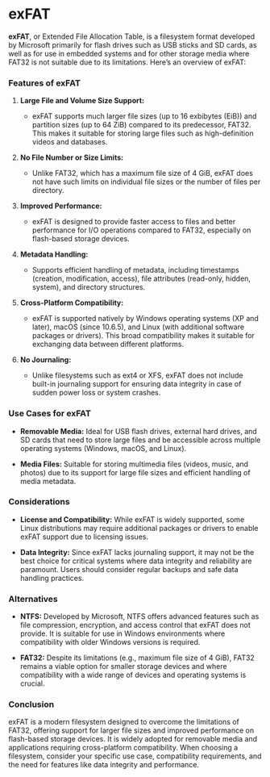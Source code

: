 # exFAT
**exFAT**, or Extended File Allocation Table, is a filesystem format developed by Microsoft primarily for flash drives such as USB sticks and SD cards, as well as for use in embedded systems and for other storage media where FAT32 is not suitable due to its limitations. Here’s an overview of exFAT:

### Features of exFAT

1. **Large File and Volume Size Support:**
   - exFAT supports much larger file sizes (up to 16 exbibytes (EiB)) and partition sizes (up to 64 ZiB) compared to its predecessor, FAT32. This makes it suitable for storing large files such as high-definition videos and databases.

2. **No File Number or Size Limits:**
   - Unlike FAT32, which has a maximum file size of 4 GiB, exFAT does not have such limits on individual file sizes or the number of files per directory.

3. **Improved Performance:**
   - exFAT is designed to provide faster access to files and better performance for I/O operations compared to FAT32, especially on flash-based storage devices.

4. **Metadata Handling:**
   - Supports efficient handling of metadata, including timestamps (creation, modification, access), file attributes (read-only, hidden, system), and directory structures.

5. **Cross-Platform Compatibility:**
   - exFAT is supported natively by Windows operating systems (XP and later), macOS (since 10.6.5), and Linux (with additional software packages or drivers). This broad compatibility makes it suitable for exchanging data between different platforms.

6. **No Journaling:**
   - Unlike filesystems such as ext4 or XFS, exFAT does not include built-in journaling support for ensuring data integrity in case of sudden power loss or system crashes.

### Use Cases for exFAT

- **Removable Media:** Ideal for USB flash drives, external hard drives, and SD cards that need to store large files and be accessible across multiple operating systems (Windows, macOS, and Linux).

- **Media Files:** Suitable for storing multimedia files (videos, music, and photos) due to its support for large file sizes and efficient handling of media metadata.

### Considerations

- **License and Compatibility:** While exFAT is widely supported, some Linux distributions may require additional packages or drivers to enable exFAT support due to licensing issues.

- **Data Integrity:** Since exFAT lacks journaling support, it may not be the best choice for critical systems where data integrity and reliability are paramount. Users should consider regular backups and safe data handling practices.

### Alternatives

- **NTFS:** Developed by Microsoft, NTFS offers advanced features such as file compression, encryption, and access control that exFAT does not provide. It is suitable for use in Windows environments where compatibility with older Windows versions is required.

- **FAT32:** Despite its limitations (e.g., maximum file size of 4 GiB), FAT32 remains a viable option for smaller storage devices and where compatibility with a wide range of devices and operating systems is crucial.

### Conclusion

exFAT is a modern filesystem designed to overcome the limitations of FAT32, offering support for larger file sizes and improved performance on flash-based storage devices. It is widely adopted for removable media and applications requiring cross-platform compatibility. When choosing a filesystem, consider your specific use case, compatibility requirements, and the need for features like data integrity and performance.
